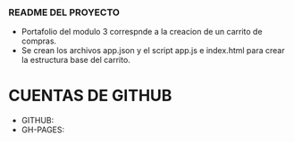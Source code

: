 ### README DEL PROYECTO
- Portafolio del modulo 3 correspnde a la creacion de un carrito de compras.
- Se crean los archivos app.json y el script app.js e index.html para crear la estructura base del carrito.

# CUENTAS DE GITHUB
- GITHUB:
- GH-PAGES: